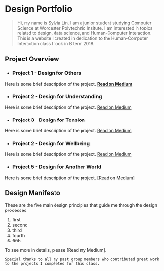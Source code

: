 # Design Portfolio

> Hi, my name is Sylvia Lin. I am a junior student studying Computer Science at Worcester Polytechnic Insitute. I am interested in topics related to design, data science, and Human-Computer Interaction. This is a website I created in dedication to the Human-Computer Interaction class I took in B term 2018. 

## Project Overview
- ### Project 1 - Design for Others
Here is some brief description of the project.
[**Read on Medium**](https://medium.com/@huntercaouette/designing-for-others-a064161b2284)
- ### Project 2 - Design for Understanding
Here is some brief description of the project.
[Read on Medium](https://medium.com/@sylvia7lin/design-document-design-for-understanding-2df6a4110758)
- ### Project 3 - Design for Tension
Here is some brief description of the project.
[Read on Medium](https://medium.com/@sylvia7lin/design-for-tension-45ed1617a20c)
- ### Project 2 - Design for Wellbeing
Here is some brief description of the project.
[Read on Medium](https://medium.com/@sylvia7lin/design-reflection-design-for-well-being-44d1ec591f94)
- ### Project 5 - Design for Another World
Here is some brief description of the project.
[Read on Medium]


## Design Manifesto
These are the five main design principles that guide me through the design processes.
1. first
2. second
3. third 
4. fourth
5. fifth

To see more in details, please [Read my Medium]. 


`Special thanks to all my past group members who contributed great work to the projects I completed for this class.`

